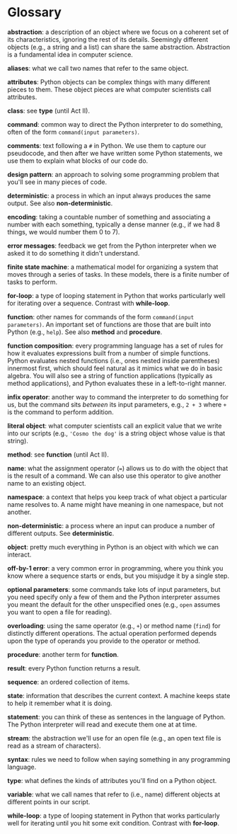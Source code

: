 # Glossary

**abstraction**: a description of an object where we focus on a coherent set of its characteristics, ignoring the rest of its details. Seemingly different objects (e.g., a string and a list) can share the same abstraction. Abstraction is a fundamental idea in computer science.

**aliases**: what we call two names that refer to the same object.

**attributes**: Python objects can be complex things with many different pieces to them. These object pieces are what computer scientists call attributes.

**class**: see **type** (until Act II).

**command**: common way to direct the Python interpreter to do something, often of the form `command(input parameters)`.

**comments**: text following a `#` in Python. We use them to capture our pseudocode, and then after we have written some Python statements, we use them to explain what blocks of our code do.

**design pattern**: an approach to solving some programming problem that you'll see in many pieces of code.

**deterministic**: a process in which an input always produces the same output. See also **non-deterministic**.

**encoding**: taking a countable number of something and associating a number with each something, typically a dense manner (e.g., if we had 8 things, we would number them 0 to 7).

**error messages**: feedback we get from the Python interpreter when we asked it to do something it didn't understand.

**finite state machine**: a mathematical model for organizing a system that moves through a series of tasks. In these models, there is a finite number of tasks to perform.

**for-loop**: a type of looping statement in Python that works particularly well for iterating over a sequence. Contrast with **while-loop**.

**function**: other names for commands of the form `command(input parameters)`. An important set of functions are those that are built into Python (e.g., `help`). See also **method** and **procedure**.

**function composition**: every programming language has a set of rules for how it evaluates expressions built from a number of simple functions. Python evaluates nested functions (i.e., ones nested inside parentheses) innermost first, which should feel natural as it mimics what we do in basic algebra. You will also see a string of function applications (typically as method applications), and Python evaluates these in a left-to-right manner.

**infix operator**: another way to command the interpreter to do something for us, but the command sits *between* its input parameters, e.g., `2 + 3` where `+` is the command to perform addition.

**literal object**: what computer scientists call an explicit value that we write into our scripts (e.g., `'Cosmo the dog'` is a string object whose value is that string).

**method**: see **function** (until Act II).

**name**: what the assignment operator (`=`) allows us to do with the object that is the result of a command. We can also use this operator to give another name to an existing object.

**namespace**: a context that helps you keep track of what object a particular name resolves to. A name might have meaning in one namespace, but not another.

**non-deterministic**: a process where an input can produce a number of different outputs. See **deterministic**.

**object**: pretty much everything in Python is an object with which we can interact.

**off-by-1 error**: a very common error in programming, where you think you know where a sequence starts or ends, but you misjudge it by a single step.

**optional parameters**: some commands take lots of input parameters, but you need specify only a few of them and the Python interpreter assumes you meant the default for the other unspecified ones (e.g., `open` assumes you want to open a file for reading).

**overloading**: using the same operator (e.g., `+`) or method name (`find`) for distinctly different operations. The actual operation performed depends upon the type of operands you provide to the operator or method.

**procedure**: another term for **function**.

**result**: every Python function returns a result.

**sequence**: an ordered collection of items.

**state**: information that describes the current context. A machine keeps state to help it remember what it is doing.

**statement**: you can think of these as sentences in the language of Python. The Python interpreter will read and execute them one at at time.

**stream**: the abstraction we'll use for an open file (e.g., an open text file is read as a stream of characters).

**syntax**: rules we need to follow when saying something in any programming language.

**type**: what defines the kinds of attributes you'll find on a Python object.

**variable**: what we call names that refer to (i.e., name) different objects at different points in our script.

**while-loop**: a type of looping statement in Python that works particularly well for iterating until you hit some exit condition. Contrast with **for-loop**.
